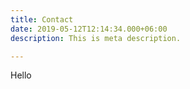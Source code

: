 ```yaml
---
title: Contact
date: 2019-05-12T12:14:34.000+06:00
description: This is meta description.

---
```

Hello